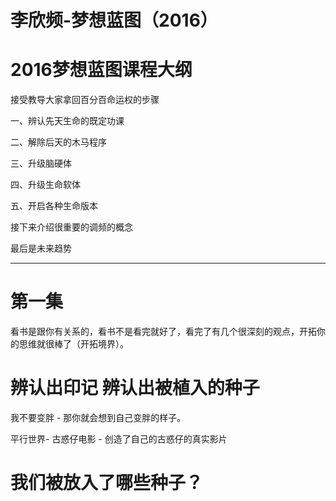 
# 李欣频-梦想蓝图（2016）

# 2016梦想蓝图课程大纲

接受教导大家拿回百分百命运权的步骤

一、辨认先天生命的既定功课

二、解除后天的木马程序

 三、升级脑硬体

四、升级生命软体

五、开启各种生命版本

接下来介绍很重要的调频的概念

最后是未来趋势

--------------------------

# 第一集
看书是跟你有关系的，看书不是看完就好了，看完了有几个很深刻的观点，开拓你的思维就很棒了（开拓境界）。  

# 辨认出印记 辨认出被植入的种子

我不要变胖 - 那你就会想到自己变胖的样子。

平行世界- 古惑仔电影 - 创造了自己的古惑仔的真实影片 

# 我们被放入了哪些种子？
